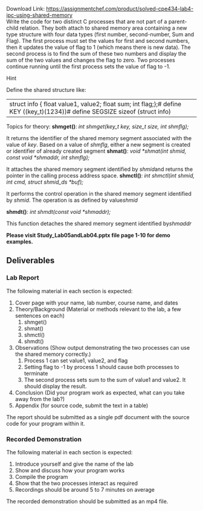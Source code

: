 Download Link: https://assignmentchef.com/product/solved-cpe434-lab4-ipc-using-shared-memory
<br>
Write the code for two distinct C processes that are not part of a parent-child relation. They both attach to shared memory area containing a new type structure with four data types (first number, second-number, Sum and Flag). The first process must set the values for first and second numbers, then it updates the value of flag to 1 (which means there is new data). The second process is to find the sum of these two numbers and display the sum of the two values and changes the flag to zero. Two processes continue running until the first process sets the value of flag to -1.

Hint

Define the shared structure like:

<table width="589">

 <tbody>

  <tr>

   <td width="589">struct ​info ​{  float ​value1​, ​value2​;  float ​sum​;  int ​flag​;};# define KEY ((key_t)(1234))# define SEGSIZE sizeof (struct info)</td>

  </tr>

 </tbody>

</table>







Topics for theory:  <strong>shmget()​</strong>: ​<em>int shmget(key_t key, size_t size, int shmflg);  </em>

It returns the identifier of the shared memory segment associated with the value of ​<em>key​</em>. Based on a value of ​<em>shmflg​</em>, either a new segment is created or identifier of already created segment  <strong>shmat()​</strong>: ​<em>void *shmat(int shmid, const void *shmaddr, int shmflg);  </em>

It attaches the shared memory segment identified by ​<em>shmid ​</em>and returns the pointer in the calling process address space.  <strong>shmctl()​</strong>: ​<em>int shmctl(int shmid, int cmd, struct shmid_ds *buf);  </em>

It performs the control operation in the shared memory segment identified by ​<em>shmid​</em>. The operation is as defined by value ​<em>shmid  </em>

<strong>shmdt()​</strong>: ​<em>int shmdt(const void *shmaddr);  </em>

This function detaches the shared memory segment identified by ​<em>shmaddr </em>

<strong>Please visit Study_Lab05andLab04.pptx file page 1-10 for demo examples.  </strong>

<h2>Deliverables</h2>

<h3>Lab Report</h3>

The following material in each section is expected:

<ol>

 <li>Cover page with your name, lab number, course name, and dates</li>

 <li>Theory/Background (Material or methods relevant to the lab, a few sentences on each)

  <ol>

   <li>shmget()</li>

   <li>shmat()</li>

   <li>shmctl()</li>

   <li>shmdt()</li>

  </ol></li>

 <li>Observations (Show output demonstrating the two processes can use the shared memory correctly.)

  <ol>

   <li>Process 1 can set value1, value2, and flag</li>

   <li>Setting flag to -1 by process 1 should cause both processes to terminate</li>

   <li>The second process sets sum to the sum of value1 and value2. It should display the result.</li>

  </ol></li>

 <li>Conclusion (Did your program work as expected, what can you take away from the lab?)</li>

 <li>Appendix (for source code, submit the text in a table)</li>

</ol>

The report should be submitted as a single pdf document with the source code for your program within it.

<h3>Recorded Demonstration</h3>

The following material in each section is expected:

<ol>

 <li>Introduce yourself and give the name of the lab</li>

 <li>Show and discuss how your program works</li>

 <li>Compile the program</li>

 <li>Show that the two processes interact as required</li>

 <li>Recordings should be around 5 to 7 minutes on average</li>

</ol>




The recorded demonstration should be submitted as an mp4 file. <strong> </strong>